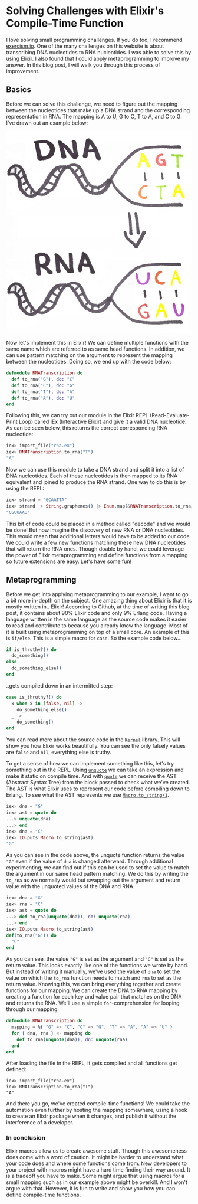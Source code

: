 # Solving Challenges with Elixir's Compile-Time Function

I love solving small programming challenges. If you do too, I recommend [exercism.io](exercism.io). One of the many challenges on this website is about transcribing DNA nucleotides to RNA nucleotides. I was able to solve this by using Elixir. I also found that I could apply metaprogramming to improve my answer. In this blog post, I will walk you through this process of improvement.

## Basics

Before we can solve this challenge, we need to figure out the mapping between the nucleotides that make up a DNA strand and the corresponding representation in RNA. The mapping is A to U, G to C, T to A, and C to G. I've drawn out an example below:

![](rna_transcription.jpg)

Now let's implement this in Elixir! We can define multiple functions with the same name which are referred to as same head functions. In addition, we can use pattern matching on the argument to represent the mapping between the nucleotides. Doing so, we end up with the code below:

```elixir
defmodule RNATranscription do
  def to_rna("G"), do: "C"
  def to_rna("C"), do: "G"
  def to_rna("T"), do: "A"
  def to_rna("A"), do: "U"
end
```

Following this, we can try out our module in the Elixir REPL (Read-Evaluate-Print Loop) called IEx (Interactive Elixir) and give it a valid DNA nucleotide. As can be seen below, this returns the correct corresponding RNA nucleotide:

```elixir
iex> import_file("rna.ex")
iex> RNATranscription.to_rna("T")
"A"
```

Now we can use this module to take a DNA strand and split it into a list of DNA nucleotides. Each of these nucleotides is then mapped to its RNA equivalent and joined to produce the RNA strand. One way to do this is by using the REPL:

```elixir
iex> strand = "GCAATTA"
iex> strand |> String.graphemes() |> Enum.map(&RNATranscription.to_rna/1) |> Enum.join()
"CGUUAAU"
```

This bit of code could be placed in a method called "decode" and we would be done! But now imagine the discovery of new RNA or DNA nucleotides. This would mean that additional letters would have to be added to our code. We could write a few new functions matching these new DNA nucleotides that will return the RNA ones. Though doable by hand, we could leverage the power of Elixir metaprogramming and define functions from a mapping so future extensions are easy. Let's have some fun!

## Metaprogramming

Before we get into applying metaprogramming to our example, I want to go a bit more in-depth on the subject. One amazing thing about Elixir is that it is mostly written in.. Elixir! According to Github, at the time of writing this blog post, it contains about 90% Elixir code and only 9% Erlang code. Having a language written in the same language as the source code makes it easier to read and contribute to because you already know the language. Most of it is built using metaprogramming on top of a small core. An example of this is `if/else`. This is a simple macro for `case`. So the example code below...

```elixir
if is_thruthy?() do
  do_something()
else
  do_something_else()
end
```

..gets compiled down in an intermitted step:

```elixir
case is_thruthy?() do
  x when x in [false, nil] ->
    do_something_else()
  _ ->
    do_something()
end
```

You can read more about the source code in the [`Kernel`](https://github.com/elixir-lang/elixir/blob/master/lib/elixir/lib/kernel.ex#L3093) library. This will show you how Elixir works beautifully. You can see the only falsely values are `false` and `nil`, everything else is truthy.

To get a sense of how we can implement something like this, let's try something out in the REPL. Using [`unquote`](<https://hexdocs.pm/elixir/Kernel.SpecialForms.html#unquote/1>) we can take an expression and make it static on compile time. And with [`quote`](<https://hexdocs.pm/elixir/Kernel.SpecialForms.html#quote/2>) we can receive the AST (Abstract Syntax Tree) from the block passed to check what we've created. The AST is what Elixir uses to represent our code before compiling down to Erlang. To see what the AST represents we use [`Macro.to_string/1`](<https://hexdocs.pm/elixir/Macro.html#to_string/2>).

```elixir
iex> dna = "G"
iex> ast = quote do
...> unquote(dna)
...> end
iex> dna = "C"
iex> IO.puts Macro.to_string(ast)
"G"
```

As you can see in the code above, the unquote function returns the value `"G"` even if the value of `dna` is changed afterward. Through additional experimenting, we can find out if this can be used to set the value to match the argument in our same head pattern matching. We do this by writing the `to_rna` as we normally would but swapping out the argument and return value with the unquoted values of the DNA and RNA.

```elixir
iex> dna = "G"
iex> rna = "C"
iex> ast = quote do
...> def to_rna(unquote(dna)), do: unquote(rna)
...> end
iex> IO.puts Macro.to_string(ast)
def(to_rna("G")) do
  "C"
end
```

As you can see, the value `"G"` is set as the argument and `"C"` is set as the return value. This looks exactly like one of the functions we wrote by hand. But instead of writing it manually, we've used the value of `dna` to set the value on which the `to_rna` function needs to match and `rna` to set as the return value. Knowing this, we can bring everything together and create functions for our mapping. We can create the DNA to RNA mapping by creating a function for each key and value pair that matches on the DNA and returns the RNA. We'll use a simple `for`-comprehension for looping through our mapping:

```elixir
defmodule RNATranscription do
  mapping = %{ "G" => "C", "C" => "G", "T" => "A", "A" => "U" }
  for { dna, rna } <- mapping do
    def to_rna(unquote(dna)), do: unquote(rna)
  end
end
```

After loading the file in the REPL,  it gets compiled and all functions get defined:

```
iex> import_file("rna.ex")
iex> RNATranscription.to_rna("T")
"A"
```

And there you go, we've created compile-time functions! We could take the automation even further by hosting the mapping somewhere, using a hook to create an Elixir package when it changes, and publish it without the interference of a developer.

### In conclusion

Elixir macros allow us to create awesome stuff. Though this awesomeness does come with a word of caution. It might be harder to understand what your code does and where some functions come from. New developers to your project with macros might have a hard time finding their way around. It is a tradeoff you have to make. Some might argue that using macros for a small mapping such as in our example above might be overkill. And I won't argue with that. However, it is fun to write and show you how you can define compile-time functions.

